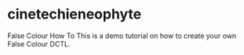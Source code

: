 # cinetechieneophyte

False Colour How To
This is a demo tutorial on how to create your own False Colour DCTL. 
